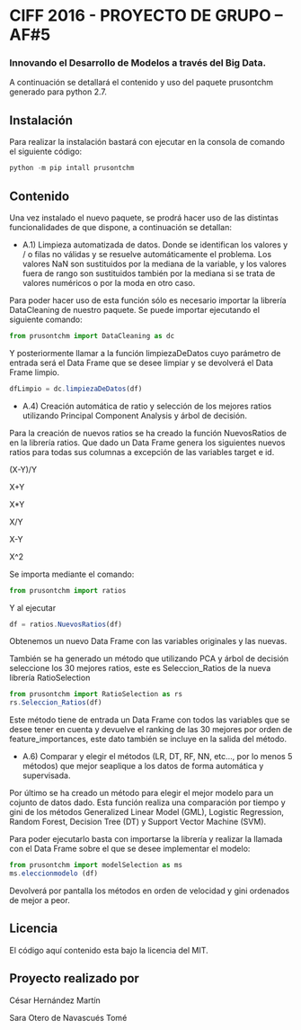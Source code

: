 # CIFF 2016 - PROYECTO DE GRUPO – AF#5

### Innovando el Desarrollo de Modelos a través del Big Data.

A continuación se detallará el contenido y uso del paquete prusontchm generado para python 2.7.

## Instalación

Para realizar la instalación bastará con ejecutar en la consola de comando el siguiente código:

```javascript
python -m pip intall prusontchm
````

## Contenido

Una vez instalado el nuevo paquete, se prodrá hacer uso de las distintas funcionalidades de que dispone, a continuación se detallan:

* A.1) Limpieza automatizada de datos. Donde se identifican los valores y / o filas no válidas y se resuelve automáticamente el problema. Los valores NaN son sustituidos por la mediana de la variable, y los valores fuera de rango son sustituidos también por la mediana si se trata de valores numéricos o por la moda en otro caso.

Para poder hacer uso de esta función sólo es necesario importar la librería DataCleaning de nuestro paquete. Se puede importar ejecutando el siguiente comando:

```javascript
from prusontchm import DataCleaning as dc
````

Y posteriormente llamar a la función limpiezaDeDatos cuyo parámetro de entrada será el Data Frame que se desee limpiar y se devolverá el Data Frame limpio.

```javascript
dfLimpio = dc.limpiezaDeDatos(df)
```

* A.4) Creación automática de ratio y selección de los mejores ratios utilizando Principal Component Analysis y árbol de decisión.

Para la creación de nuevos ratios se ha creado la función NuevosRatios de en la librería ratios. Que dado un Data Frame genera los siguientes nuevos ratios para todas sus columnas a excepción de las variables target e id. 

(X-Y)/Y

 X+Y
 
X*Y

 X/Y
 
 X-Y
 
 X^2
 
 Se importa mediante el comando:
```javascript
from prusontchm import ratios
```

Y al ejecutar 
```javascript
df = ratios.NuevosRatios(df)
```
Obtenemos un nuevo Data Frame con las variables originales y las nuevas.

También se ha generado un método que utilizando PCA y árbol de decisión seleccione los 30 mejores ratios, este es Seleccion_Ratios de la nueva librería RatioSelection

```javascript
from prusontchm import RatioSelection as rs
rs.Seleccion_Ratios(df)
```
Este método tiene de entrada un Data Frame con todos las variables que se desee tener en cuenta y devuelve el ranking de las 30 mejores por orden de feature_importances, este dato también se incluye en la salida del método.

* A.6) Comparar y elegir el métodos (LR, DT, RF, NN, etc..., por lo menos 5 métodos) que mejor seaplique a los datos de forma automática y supervisada.

Por último se ha creado un método para elegir el mejor modelo para un cojunto de datos dado. Esta función realiza una comparación por tiempo y gini de los métodos Generalized Linear Model (GML), Logistic Regression, Random Forest, Decision Tree (DT) y Support Vector Machine (SVM).

Para poder ejecutarlo basta con importarse la librería y realizar la llamada con el Data Frame sobre el que se desee implementar el modelo:
```javascript
from prusontchm import modelSelection as ms
ms.eleccionmodelo (df)
```
Devolverá por pantalla los métodos en orden de velocidad y gini ordenados de mejor a peor.

## Licencia

El código aquí contenido esta bajo la licencia del MIT.

## Proyecto realizado por

César Hernández Martín

Sara Otero de Navascués Tomé